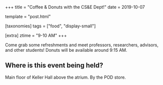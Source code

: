 +++
title = "Coffee & Donuts with the CS&E Dept!"
date = 2019-10-07

template = "post.html"

[taxonomies]
tags = ["food", "display-small"]

[extra]
ztime = "9-10 AM"
+++

<!-- more -->

Come grab some refreshments and meet professors, researchers, advisors, and
other students! Donuts will be available around 9:15 AM.

## Where is this event being held?  
Main floor of Keller Hall above the atrium. By the POD store. 
